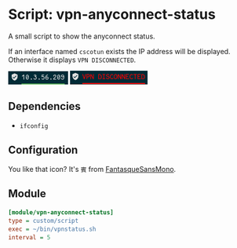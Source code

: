 # Script: vpn-anyconnect-status

A small script to show the anyconnect status.

If an interface named `cscotun` exists the IP address will be displayed. Otherwise it displays `VPN DISCONNECTED`.

![vpn-anyconnect-status](screenshots/1.png)
![vpn-anyconnect-status](screenshots/2.png)


## Dependencies

* `ifconfig`


## Configuration

You like that icon? It's `賓` from [FantasqueSansMono](https://github.com/ryanoasis/nerd-fonts/tree/master/patched-fonts/FantasqueSansMono/Regular/complete).


## Module

```ini
[module/vpn-anyconnect-status]
type = custom/script
exec = ~/bin/vpnstatus.sh
interval = 5
```
